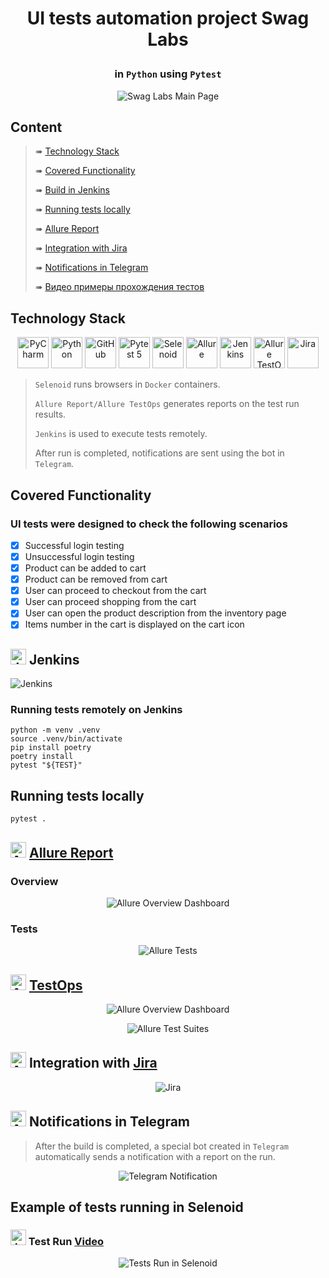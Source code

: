 # <p align="center"> UI tests automation project Swag Labs </p>
### <p align="center"> in <code>Python</code> using <code>Pytest</code> </p>
<p align="center">
<img title="Swag Labs Main Page" src="images/screenshots/swag_labs.png">
</p>

##  Content

> ➠ [Technology Stack](#technology-stack)
>
> ➠ [Covered Functionality](#covered-functionality)
>
> ➠ [Build in Jenkins](#img-srcimageslogojenkinssvg-width25-height25--altjenkinsa-a-target_blank-jenkins-a)
>
> ➠ [Running tests locally](#running-tests-locally)
>
> ➠ [Allure Report](#img-srcimageslogoalluresvg-width25-height25--altallurea-a-target_blank-hrefhttpsjenkinsautotestscloudjobc11-voronirina-diploma-ui41allureallure-reporta)
> 
> ➠ [Integration with Jira](#img-srcimageslogojirasvg-width25-height25--altallurea-integration-with-a-target_blank-hrefhttpsjiraautotestscloudbrowsehomework-1206jiraa)
>
> ➠ [Notifications in Telegram](#img-srcimageslogotelegramsvg-width25-height25--altallurea-notifications-in-telegram)
>
> ➠ [Видео примеры прохождения тестов](#earth_africa-Примеры-видео-о-прохождении-тестов)

  
## Technology Stack

<p align="center">
<a href="https://www.jetbrains.com/pycharm/"><img src="images/logo/pycharm.svg" width="50" height="50"  alt="PyCharm"/></a>
<a href="https://www.python.com/"><img src="images/logo/python.svg" width="50" height="50"  alt="Python"/></a>
<a href="https://github.com/"><img src="images/logo/github-2.svg" width="50" height="50"  alt="GitHub"/></a>
<a href="https://docs.pytest.org/"><img src="images/logo/pytest.svg" width="50" height="50"  alt="Pytest 5"/></a>
<a href="https://aerokube.com/selenoid/"><img src="images/logo/selenoid.svg" width="50" height="50"  alt="Selenoid"/></a>
<a href="https://github.com/allure-framework/allure2"><img src="images/logo/allure.svg" width="50" height="50"  alt="Allure"/></a>
<a href="https://www.jenkins.io/"><img src="images/logo/jenkins.svg" width="50" height="50"  alt="Jenkins"/></a>
<a href="https://qameta.io/"><img src="images/logo/allure_TO.svg" width="50" height="50"  alt="Allure TestOps"/></a>  
<a href="https://www.atlassian.com/ru/software/jira/"><img src="images/logo/jira.svg" width="50" height="50"  alt="Jira"/></a>  
</p>

>
> <code>Selenoid</code> runs browsers in <code>Docker</code> containers.
>
> <code>Allure Report/Allure TestOps</code> generates reports on the test run results.
>
> <code>Jenkins</code> is used to execute tests remotely.
> 
> After run is completed, notifications are sent using the bot in <code>Telegram</code>.

## Covered Functionality
### UI tests were designed to check the following scenarios

- [x] Successful login testing
- [x] Unsuccessful login testing
- [x] Product can be added to cart
- [x] Product can be removed from cart
- [x] User can proceed to checkout from the cart
- [x] User can proceed shopping from the cart
- [x] User can open the product description from the inventory page
- [x] Items number in the cart is displayed on the cart icon

## <img src="images/logo/jenkins.svg" width="25" height="25"  alt="Jenkins"/></a> <a target="_blank"> Jenkins </a>
<img title="Jenkins" src="images/screenshots/jenkins.png">

### Running tests remotely on Jenkins

```
python -m venv .venv
source .venv/bin/activate
pip install poetry 
poetry install
pytest "${TEST}"
```
##  Running tests locally

```
pytest .
```

## <img src="images/logo/allure.svg" width="25" height="25"  alt="Allure"/></a> <a target="_blank" href="https://jenkins.autotests.cloud/job/C11-voronirina-diploma-UI/41/allure/">Allure Report</a>

###  Overview
<p align="center">
<img title="Allure Overview Dashboard" src="images/screenshots/allure_report_overview.png">
</p>


### Tests 
<p align="center">
<img title="Allure Tests" src="images/screenshots/allure_report_tests.png">
</p>

## <img src="images/logo/allure_TO.svg" width="25" height="25"  alt="Allure"/></a> <a target="_blank" href="https://allure.autotests.cloud/launch/38541/">TestOps</a>
<p align="center">
<img title="Allure Overview Dashboard" src="images/screenshots/TO_dashboards.png">
</p>
<p align="center">
<img title="Allure Test Suites" src="images/screenshots/TO_suites.png">
</p>

## <img src="images/logo/jira.svg" width="25" height="25"  alt="Allure"/></a> Integration with <a target="_blank" href="https://jira.autotests.cloud/browse/HOMEWORK-1206">Jira</a>
<p align="center">
<img title="Jira" src="images/screenshots/jira.png">
</p>

## <img src="images/logo/telegram.svg" width="25" height="25"  alt="Allure"/></a> Notifications in Telegram
> After the build is completed, a special bot created in <code>Telegram</code> automatically sends a notification with a report on the run.

<p align="center">
<img title="Telegram Notification" src="images/screenshots/telegram.png" >
</p>

## Example of tests running in Selenoid
### <img src="images/logo/selenoid.svg" width="25" height="25" alt="Jenkins"/></a> Test Run <a target="_blank" href="https://selenoid.autotests.cloud/video/ef6f0961cd61bebe69b39d6591b8a072.mp4">Video </a>
<p align="center">
<img title="Tests Run in Selenoid" src="images/gif/video.gif">
</p>

